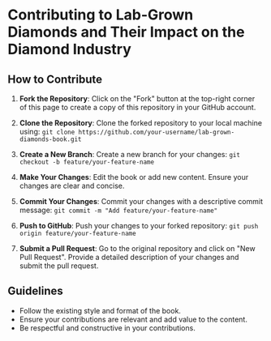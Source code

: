 # Contributing to Lab-Grown Diamonds and Their Impact on the Diamond Industry

## How to Contribute
1. **Fork the Repository**: Click on the "Fork" button at the top-right corner of this page to create a copy of this repository in your GitHub account.

2. **Clone the Repository**: Clone the forked repository to your local machine using:
```git clone https://github.com/your-username/lab-grown-diamonds-book.git```

3. **Create a New Branch**: Create a new branch for your changes:
```git checkout -b feature/your-feature-name```


4. **Make Your Changes**: Edit the book or add new content. Ensure your changes are clear and concise.

5. **Commit Your Changes**: Commit your changes with a descriptive commit message:
```git commit -m "Add feature/your-feature-name"```


6. **Push to GitHub**: Push your changes to your forked repository:
```git push origin feature/your-feature-name```


7. **Submit a Pull Request**: Go to the original repository and click on "New Pull Request". Provide a detailed description of your changes and submit the pull request.

## Guidelines
- Follow the existing style and format of the book.
- Ensure your contributions are relevant and add value to the content.
- Be respectful and constructive in your contributions.
